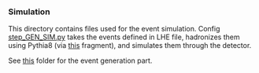 ### Simulation

This directory contains files used for the event simulation. Config [step_GEN_SIM.py](step_GEN_SIM.py) takes the events defined in LHE file, hadronizes them using Pythia8 (via [this](Hadronizer_TuneCUETP8M1_5TeV_aMCatNLO_0p_LHE_pythia8_cff.py) fragment), and simulates them through the detector.

See [this](../../../gen/Madgraph/cards/GJets_1j_Gpt30_5f_NLO/) folder for the event generation part.
